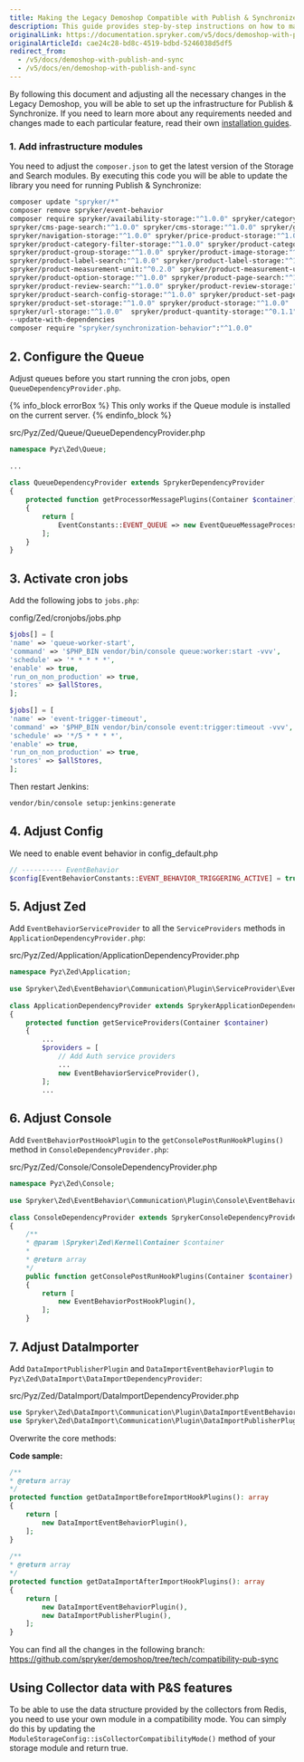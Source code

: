 ```yaml
---
title: Making the Legacy Demoshop Compatible with Publish & Synchronize
description: This guide provides step-by-step instructions on how to make the Legacy Demoshop compatible with Publish&Syncronize
originalLink: https://documentation.spryker.com/v5/docs/demoshop-with-publish-and-sync
originalArticleId: cae24c28-bd8c-4519-bdbd-5246038d5df5
redirect_from:
  - /v5/docs/demoshop-with-publish-and-sync
  - /v5/docs/en/demoshop-with-publish-and-sync
---
```


By following this document and adjusting all the necessary changes in the Legacy Demoshop, you will be able to set up the infrastructure for Publish &amp; Synchronize. If you need to learn more about any requirements needed and changes made to each particular feature, read their own [installation guides](/docs/scos/dev/migration-and-integration/202005.0/feature-integration-guides/about-integration-guides.html).

### 1. Add infrastructure modules
You need to adjust the `composer.json` to get the latest version of the Storage and Search modules. By executing this code you will be able to update the library you need for running Publish &amp; Synchronize:

```bash
composer update "spryker/*"
composer remove spryker/event-behavior
composer require spryker/availability-storage:"^1.0.0" spryker/category-page search:"^1.0.0" spryker/category-storage:"^1.0.0" spryker/cms-block-category-storage:"^1.0.0" spryker/cms-block-product-storage:"^1.0.0" spryker/cms-block-storage:"^1.0.0"
spryker/cms-page-search:"^1.0.0" spryker/cms-storage:"^1.0.0" spryker/glossary-storage:"^1.0.0"
spryker/navigation-storage:"^1.0.0" spryker/price-product-storage:"^1.0.0"
spryker/product-category-filter-storage:"^1.0.0" spryker/product-category-storage:"^1.0.0"
spryker/product-group-storage:"^1.0.0" spryker/product-image-storage:"^1.0.0"
spryker/product-label-search:"^1.0.0" spryker/product-label-storage:"^1.0.0"
spryker/product-measurement-unit:"^0.2.0" spryker/product-measurement-unit-storage:"^0.2.0"
spryker/product-option-storage:"^1.0.0" spryker/product-page-search:"^1.0.0" spryker/product-relation-storage:"^1.0.0"
spryker/product-review-search:"^1.0.0" spryker/product-review-storage:"^1.0.0"
spryker/product-search-config-storage:"^1.0.0" spryker/product-set-page-search:"^1.0.0"
spryker/product-set-storage:"^1.0.0" spryker/product-storage:"^1.0.0"
spryker/url-storage:"^1.0.0"  spryker/product-quantity-storage:"^0.1.1"
--update-with-dependencies
composer require "spryker/synchronization-behavior":"^1.0.0"
```

## 2. Configure the Queue
Adjust queues before you start running the cron jobs, open `QueueDependencyProvider.php`.

{% info_block errorBox %}
This only works if the Queue module is installed on the current server.
{% endinfo_block %}

src/Pyz/Zed/Queue/QueueDependencyProvider.php
    
```php
namespace Pyz\Zed\Queue;
 
...
 
class QueueDependencyProvider extends SprykerDependencyProvider
{
	protected function getProcessorMessagePlugins(Container $container)
	{
		return [
			EventConstants::EVENT_QUEUE => new EventQueueMessageProcessorPlugin(),
		];
	}
}
```

## 3. Activate cron jobs
Add the following jobs to `jobs.php`:

config/Zed/cronjobs/jobs.php
    
```php
$jobs[] = [
'name' => 'queue-worker-start',
'command' => '$PHP_BIN vendor/bin/console queue:worker:start -vvv',
'schedule' => '* * * * *',
'enable' => true,
'run_on_non_production' => true,
'stores' => $allStores,
];
 
$jobs[] = [
'name' => 'event-trigger-timeout',
'command' => '$PHP_BIN vendor/bin/console event:trigger:timeout -vvv',
'schedule' => '*/5 * * * *',
'enable' => true,
'run_on_non_production' => true,
'stores' => $allStores,
];
```

Then restart Jenkins:

```bash
vendor/bin/console setup:jenkins:generate
```

## 4. Adjust Config
We need to enable event behavior in config_default.php

```php
// ---------- EventBehavior
$config[EventBehaviorConstants::EVENT_BEHAVIOR_TRIGGERING_ACTIVE] = true;
```

## 5. Adjust Zed
Add `EventBehaviorServiceProvider` to all the `ServiceProviders` methods in `ApplicationDependencyProvider.php`:

src/Pyz/Zed/Application/ApplicationDependencyProvider.php
    
```php
namespace Pyz\Zed\Application;
 
use Spryker\Zed\EventBehavior\Communication\Plugin\ServiceProvider\EventBehaviorServiceProvider;
 
class ApplicationDependencyProvider extends SprykerApplicationDependencyProvider
{
	protected function getServiceProviders(Container $container)
	{
		...
		$providers = [
			// Add Auth service providers
			...
			new EventBehaviorServiceProvider(),
		];
		...
```

## 6. Adjust Console
Add `EventBehaviorPostHookPlugin` to the `getConsolePostRunHookPlugins()` method in `ConsoleDependencyProvider.php`:

src/Pyz/Zed/Console/ConsoleDependencyProvider.php
    
```php
namespace Pyz\Zed\Console;
 
use Spryker\Zed\EventBehavior\Communication\Plugin\Console\EventBehaviorPostHookPlugin;
 
class ConsoleDependencyProvider extends SprykerConsoleDependencyProvider
{
	/**
	* @param \Spryker\Zed\Kernel\Container $container
	*
	* @return array
	*/
	public function getConsolePostRunHookPlugins(Container $container)
	{
		return [
			new EventBehaviorPostHookPlugin(),
		];
	}
```

## 7. Adjust DataImporter
Add `DataImportPublisherPlugin` and `DataImportEventBehaviorPlugin` to `Pyz\Zed\DataImport\DataImportDependencyProvider`:

src/Pyz/Zed/DataImport/DataImportDependencyProvider.php

```php
use Spryker\Zed\DataImport\Communication\Plugin\DataImportEventBehaviorPlugin;
use Spryker\Zed\DataImport\Communication\Plugin\DataImportPublisherPlugin;
```

Overwrite the core methods:

**Code sample:**
    
```php
/**
* @return array
*/
protected function getDataImportBeforeImportHookPlugins(): array
{
	return [
		new DataImportEventBehaviorPlugin(),
	];
}
 
/**
* @return array
*/
protected function getDataImportAfterImportHookPlugins(): array
{
	return [
		new DataImportEventBehaviorPlugin(),
		new DataImportPublisherPlugin(),
	];
}
```

You can find all the changes in the following branch:
https://github.com/spryker/demoshop/tree/tech/compatibility-pub-sync

## Using Collector data with P&S features
To be able to use the data structure provided by the collectors from Redis, you need to use your own module in a compatibility mode. You can simply do this by updating the `ModuleStorageConfig::isCollectorCompatibilityMode()` method of your storage module and return true.

